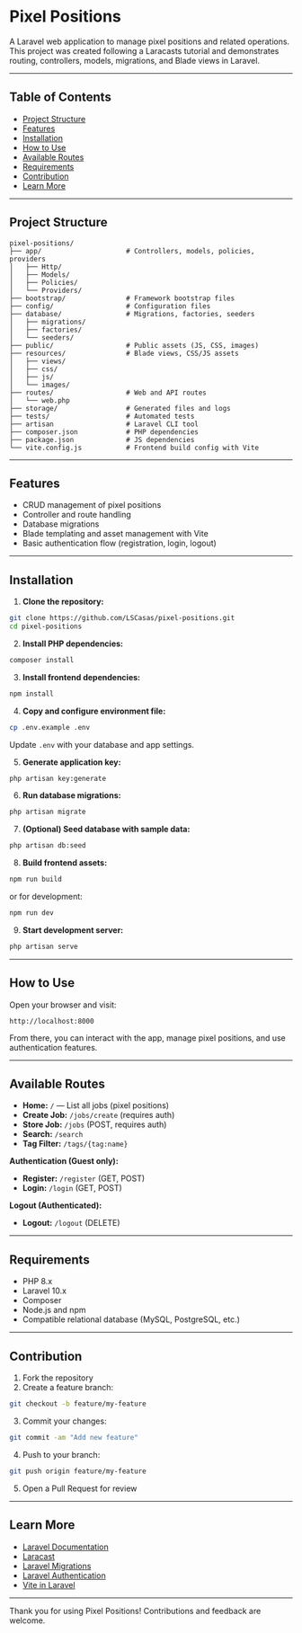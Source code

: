 # Pixel Positions

A Laravel web application to manage pixel positions and related operations. This project was created following a Laracasts tutorial and demonstrates routing, controllers, models, migrations, and Blade views in Laravel.

---

## Table of Contents

-   [Project Structure](#project-structure)
-   [Features](#features)
-   [Installation](#installation)
-   [How to Use](#how-to-use)
-   [Available Routes](#available-routes)
-   [Requirements](#requirements)
-   [Contribution](#contribution)
-   [Learn More](#learn-more)

---

## Project Structure

```
pixel-positions/
├── app/                     # Controllers, models, policies, providers
│   ├── Http/
│   ├── Models/
│   ├── Policies/
│   └── Providers/
├── bootstrap/               # Framework bootstrap files
├── config/                  # Configuration files
├── database/                # Migrations, factories, seeders
│   ├── migrations/
│   ├── factories/
│   └── seeders/
├── public/                  # Public assets (JS, CSS, images)
├── resources/               # Blade views, CSS/JS assets
│   ├── views/
│   ├── css/
│   ├── js/
│   └── images/
├── routes/                  # Web and API routes
│   └── web.php
├── storage/                 # Generated files and logs
├── tests/                   # Automated tests
├── artisan                  # Laravel CLI tool
├── composer.json            # PHP dependencies
├── package.json             # JS dependencies
└── vite.config.js           # Frontend build config with Vite
```

---

## Features

-   CRUD management of pixel positions
-   Controller and route handling
-   Database migrations
-   Blade templating and asset management with Vite
-   Basic authentication flow (registration, login, logout)

---

## Installation

1. **Clone the repository:**

```bash
git clone https://github.com/LSCasas/pixel-positions.git
cd pixel-positions
```

2. **Install PHP dependencies:**

```bash
composer install
```

3. **Install frontend dependencies:**

```bash
npm install
```

4. **Copy and configure environment file:**

```bash
cp .env.example .env
```

Update `.env` with your database and app settings.

5. **Generate application key:**

```bash
php artisan key:generate
```

6. **Run database migrations:**

```bash
php artisan migrate
```

7. **(Optional) Seed database with sample data:**

```bash
php artisan db:seed
```

8. **Build frontend assets:**

```bash
npm run build
```

or for development:

```bash
npm run dev
```

9. **Start development server:**

```bash
php artisan serve
```

---

## How to Use

Open your browser and visit:

```
http://localhost:8000
```

From there, you can interact with the app, manage pixel positions, and use authentication features.

---

## Available Routes

-   **Home:** `/` — List all jobs (pixel positions)
-   **Create Job:** `/jobs/create` (requires auth)
-   **Store Job:** `/jobs` (POST, requires auth)
-   **Search:** `/search`
-   **Tag Filter:** `/tags/{tag:name}`

**Authentication (Guest only):**

-   **Register:** `/register` (GET, POST)
-   **Login:** `/login` (GET, POST)

**Logout (Authenticated):**

-   **Logout:** `/logout` (DELETE)

---

## Requirements

-   PHP 8.x
-   Laravel 10.x
-   Composer
-   Node.js and npm
-   Compatible relational database (MySQL, PostgreSQL, etc.)

---

## Contribution

1. Fork the repository
2. Create a feature branch:

```bash
git checkout -b feature/my-feature
```

3. Commit your changes:

```bash
git commit -am "Add new feature"
```

4. Push to your branch:

```bash
git push origin feature/my-feature
```

5. Open a Pull Request for review

---

## Learn More

-   [Laravel Documentation](https://laravel.com/docs)
-   [Laracast](https://laracasts.com/)
-   [Laravel Migrations](https://laravel.com/docs/migrations)
-   [Laravel Authentication](https://laravel.com/docs/authentication)
-   [Vite in Laravel](https://laravel.com/docs/vite)

---

Thank you for using Pixel Positions! Contributions and feedback are welcome.
